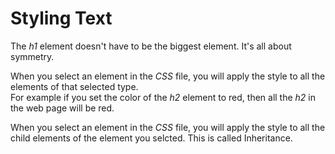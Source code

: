 # Styling Text

The _h1_ element doesn't have to be the biggest element. It's all about symmetry.

When you select an element in the _CSS_ file, you will apply the style to all the elements of that selected type.  
For example if you set the color of the _h2_ element to red, then all the _h2_ in the web page will be red.

When you select an element in the _CSS_ file, you will apply the style to all the child elements of the element you selcted. This is called Inheritance.
